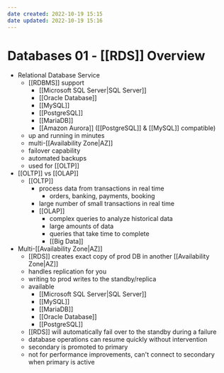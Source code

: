 ```yaml
---
date created: 2022-10-19 15:15
date updated: 2022-10-19 15:16
---
```


# Databases 01 - [[RDS]] Overview

- Relational Database Service
	- [[RDBMS]] support
		- [[Microsoft SQL Server|SQL Server]]
		- [[Oracle Database]]
		- [[MySQL]]
		- [[PostgreSQL]]
		- [[MariaDB]]
		- [[Amazon Aurora]] ([[PostgreSQL]] & [[MySQL]] compatible)
	- up and running in minutes
	- multi-[[Availability Zone|AZ]]
	- failover capability
	- automated backups
	- used for [[OLTP]]
- [[OLTP]] vs [[OLAP]]
	- [[OLTP]]
		- process data from transactions in real time
			- orders, banking, payments, booking
		- large number of small transactions in real time
	  - [[OLAP]]
		- complex queries to analyze historical data
		- large amounts of data
		- queries that take time to complete
		- [[Big Data]]
- Multi-[[Availability Zone|AZ]]
	- [[RDS]] creates exact copy of prod DB in another [[Availability Zone|AZ]]
	- handles replication for you
	- writing to prod writes to the standby/replica
	- available
		- [[Microsoft SQL Server|SQL Server]]
		- [[MySQL]]
		- [[MariaDB]]
		- [[Oracle Database]]
		- [[PostgreSQL]]
	- [[RDS]] will automatically fail over to the standby during a failure
	- database operations can resume quickly without intervention
	- secondary is promoted to primary
	- not for performance improvements, can't connect to secondary when primary is active
